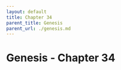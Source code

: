 ```yaml
---
layout: default
title: Chapter 34
parent_title: Genesis
parent_url: ./genesis.md
---
```


# Genesis - Chapter 34
